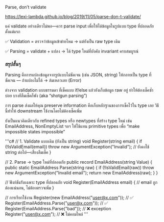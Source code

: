 Parse, don’t validate

https://lexi-lambda.github.io/blog/2019/11/05/parse-don-t-validate/

แค่ validate อย่างเดียวไม่พอ—ควร parse input เพื่อให้ได้ข้อมูลในรูปแบบ type ที่ปลอดภัยตั้งแต่แรก

✅ Validation = ตรวจว่าข้อมูลเข้าข่ายไหม → แต่ยังเป็น raw type เดิม

✅ Parsing = validate + แปลง → ได้ type ใหม่ที่บังคับ invariant ครบสมบูรณ์

### สรุปสั้นๆ
Parsing คือการแปลงข้อมูลจากรูปแบบไม่ชัดเจน (เช่น JSON, string) ให้กลายเป็น type ที่ชัดเจน — ถ้าแปลงไม่ได้ → ล้มเหลวเลย (Error)  

ต่างจาก validation แบบธรรมดา ที่เช็คแบบ if/else แล้วยังเก็บข้อมูล raw อยู่ ทำให้ต้องเช็คซ้ำบ่อย บางทีลืมเช็คก็พัง (aka “shotgun parsing”)  

การ parse ส่งผลให้คุณ preserve information คือเก็บหลักฐานของการเช็คไว้ใน type เลย วิธีนี้ทำให้ downstream ใช้งานโดยไม่ต้องเช็คเพิ่ม  

ยังเป็นแนวคิดเดียวกับ refined types หรือ newtypes ที่สร้าง type ใหม่ เช่น EmailAddress, NonEmptyList ฯลฯ ให้ใช้แทน primitive types เพื่อ “make impossible states impossible”  

'''c#
// 1. Validate แบบเดิม (ยังเป็น string)
void Register(string email) {
    if (!IsValidEmail(email)) throw new ArgumentException("Invalid");
    // ยังคงใช้ string ต่อไป—เสี่ยงลืมเช็ค
}

// 2. Parse → type ใหม่ที่ปลอดภัย
public record EmailAddress(string Value) {
    public static EmailAddress Parse(string raw) {
        if (!IsValidEmail(raw))
            throw new ArgumentException("Invalid email");
        return new EmailAddress(raw);
    }
}

// ฟังก์ชันรับเฉพาะ type ที่ปลอดภัย
void Register(EmailAddress email) {
    // email ถูกต้องแน่นอน, ไม่ต้องตรวจเพิ่ม
}

// การเรียกใช้งาน
Register(new EmailAddress("user@x.com"));       // ✅
Register(EmailAddress.Parse("user@x.com"));      // ✅
Register(EmailAddress.Parse("bad"));             // ❌ exception
Register("user@x.com");                          // ❌ ไม่คอมไพล์
'''
